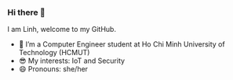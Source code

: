 ### Hi there 👋

I am Linh, welcome to my GitHub.

- 🌱 I’m a Computer Engineer student at Ho Chi Minh University of Technology (HCMUT)
- :sunglasses: My interests: IoT and Security
- 😄 Pronouns: she/her
